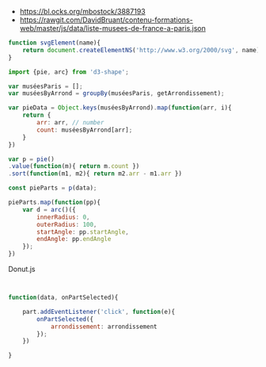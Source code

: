 * https://bl.ocks.org/mbostock/3887193
* https://rawgit.com/DavidBruant/contenu-formations-web/master/js/data/liste-musees-de-france-a-paris.json

```js
function svgElement(name){
    return document.createElementNS('http://www.w3.org/2000/svg', name)
}
```

```js
import {pie, arc} from 'd3-shape';

var muséesParis = [];
var muséesByArrond = groupBy(muséesParis, getArrondissement);

var pieData = Object.keys(muséesByArrond).map(function(arr, i){
    return {
        arr: arr, // number
        count: muséesByArrond[arr];
    }
})

var p = pie()
.value(function(m){ return m.count })
.sort(function(m1, m2){ return m2.arr - m1.arr })

const pieParts = p(data);

pieParts.map(function(pp){
    var d = arc()({
        innerRadius: 0,
        outerRadius: 100,
        startAngle: pp.startAngle,
        endAngle: pp.endAngle
    }); 
})
```


Donut.js
```js


function(data, onPartSelected){

    part.addEventListener('click', function(e){
        onPartSelected({
            arrondissement: arrondissement
        });
    })

}

```